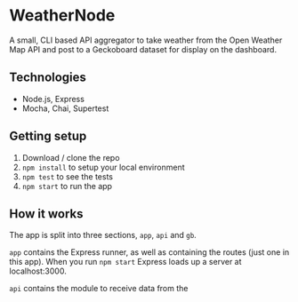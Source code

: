 # WeatherNode

A small, CLI based API aggregator to take weather from the Open Weather Map API and post to a Geckoboard dataset for display on the dashboard.

## Technologies

* Node.js, Express
* Mocha, Chai, Supertest

## Getting setup

1. Download / clone the repo
2. `npm install` to setup your local environment
3. `npm test` to see the tests
4. `npm start` to run the app

## How it works

The app is split into three sections, `app`, `api` and `gb`.

`app` contains the Express runner, as well as containing the routes (just one in this app). When you run `npm start` Express loads up a server at localhost:3000.

`api` contains the module to receive data from the
